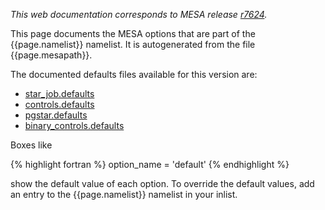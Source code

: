 *This web documentation corresponds to MESA release [r7624][release].*

[release]:/release/2015/06/03/r7624.html

This page documents the MESA options that are part of the
{{page.namelist}} namelist.  It is autogenerated from the file
{{page.mesapath}}.

The documented defaults files available for this version are:

  + [star\_job.defaults](star_job_defaults.html)
  + [controls.defaults](controls_defaults.html)
  + [pgstar.defaults](pgstar_defaults.html)
  + [binary\_controls.defaults](binary_controls_defaults.html)

Boxes like

{% highlight fortran %}
option_name = 'default'
{% endhighlight %}

show the default value of each option.  To override the default
values, add an entry to the {{page.namelist}} namelist in your inlist.

<div id="toc-container"></div>
